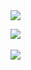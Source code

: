 <img src="https://capsule-render.vercel.app/api?type=waving&color=auto&height=200&section=header&text=KIMHYUNBEEN&fontSize=90" />

<img src="https://github-readme-stats.vercel.app/api/top-langs/?username=PANG2OPPA&layout=compact"><br><br>
<img src="https://github-readme-stats.vercel.app/api?username=PANG2OPPA&show_icons=true">
